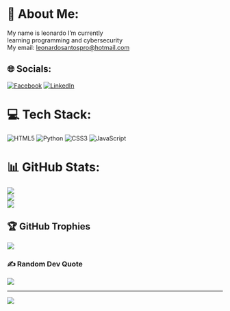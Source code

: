# 💫 About Me:
My name is leonardo I’m currently<br>learning programming and cybersecurity<br>My email: leonardosantospro@hotmail.com


## 🌐 Socials:
[![Facebook](https://img.shields.io/badge/Instagram-E4405F?style=for-the-badge&logo=instagram&logoColor=white)](https://facebook.com/leonardosantfe) [![LinkedIn](https://img.shields.io/badge/LinkedIn-%230077B5.svg?logo=linkedin&logoColor=white)](https://linkedin.com/in/leonardoferreira-analista/) 

# 💻 Tech Stack:
![HTML5](https://img.shields.io/badge/html5-%23E34F26.svg?style=for-the-badge&logo=html5&logoColor=white) ![Python](https://img.shields.io/badge/python-3670A0?style=for-the-badge&logo=python&logoColor=ffdd54) ![CSS3](https://img.shields.io/badge/css3-%231572B6.svg?style=for-the-badge&logo=css3&logoColor=white) ![JavaScript](https://img.shields.io/badge/javascript-%23323330.svg?style=for-the-badge&logo=javascript&logoColor=%23F7DF1E)
# 📊 GitHub Stats:
![](https://github-readme-stats.vercel.app/api?username=Leonardferreira&theme=chartreuse-dark&hide_border=false&include_all_commits=false&count_private=false)<br/>
![](https://github-readme-streak-stats.herokuapp.com/?user=Leonardferreira&theme=chartreuse-dark&hide_border=false)<br/>
![](https://github-readme-stats.vercel.app/api/top-langs/?username=Leonardferreira&theme=chartreuse-dark&hide_border=false&include_all_commits=false&count_private=false&layout=compact)

## 🏆 GitHub Trophies
![](https://github-profile-trophy.vercel.app/?username=Leonardferreira&theme=radical&no-frame=false&no-bg=true&margin-w=4)

### ✍️ Random Dev Quote
![](https://quotes-github-readme.vercel.app/api?type=horizontal&theme=radical)

---
[![](https://visitcount.itsvg.in/api?id=Leonardferreira&icon=0&color=0)](https://visitcount.itsvg.in)

<!-- Proudly created with GPRM ( https://gprm.itsvg.in ) -->
